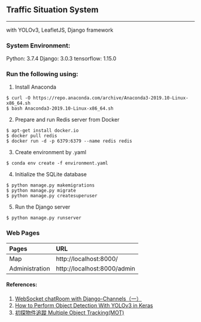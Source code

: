 ## Traffic Situation System
---
with YOLOv3, LeafletJS, Django framework

### System Environment:
Python: 3.7.4
Django: 3.0.3
tensorflow: 1.15.0

### Run the following using:
1. Install Anaconda
```
$ curl -O https://repo.anaconda.com/archive/Anaconda3-2019.10-Linux-x86_64.sh
$ bash Anaconda3-2019.10-Linux-x86_64.sh
```

2. Prepare and run Redis server from Docker
```
$ apt-get install docker.io
$ docker pull redis
$ docker run -d -p 6379:6379 --name redis redis
```

3. Create environment by .yaml
```
$ conda env create -f environment.yaml
```

4. Initialize the SQLite database
```
$ python manage.py makemigrations
$ python manage.py migrate
$ python manage.py createsuperuser
```

5. Run the Django server
```
$ python manage.py runserver
```

### Web Pages
 Pages|URL 
:---|:--- 
 Map|http://localhost:8000/ 
 Administration|http://localhost:8000/admin 

#### References:
1. [WebSocket chatRoom with Django-Channels（一）](https://medium.com/@Sean_Hsu/websocket-chatroom-with-django-channels-f6c7bed7d2f4)
2. [How to Perform Object Detection With YOLOv3 in Keras](https://machinelearningmastery.com/how-to-perform-object-detection-with-yolov3-in-keras/)
3. [初探物件追蹤 Multiple Object Tracking(MOT)](https://medium.com/@peaceful0907/%E5%88%9D%E6%8E%A2%E7%89%A9%E4%BB%B6%E8%BF%BD%E8%B9%A4-multiple-object-tracking-mot-4f1b42e959f9)
